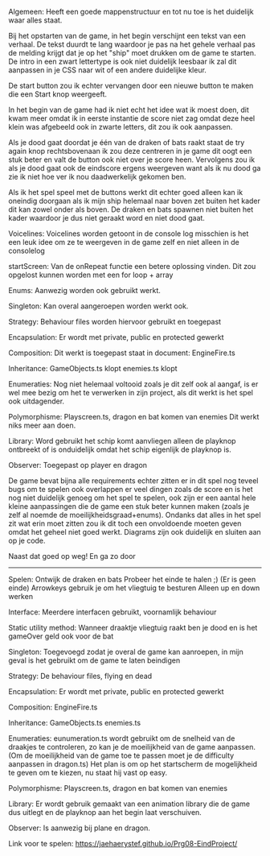 Algemeen:
Heeft een goede mappenstructuur en tot nu toe is het duidelijk waar alles staat.

Bij het opstarten van de game, in het begin verschijnt een tekst van een verhaal.
De tekst duurdt te lang waardoor je pas na het gehele verhaal pas de melding krijgt dat je op het "ship" moet drukken om de game te starten. De intro in een zwart lettertype is ook niet duidelijk leesbaar ik zal dit aanpassen in je CSS naar wit of een andere duidelijke kleur. 

De start button zou ik echter vervangen door een nieuwe button te maken die een Start knop weergeeft. 

In het begin van de game had ik niet echt het idee wat ik moest doen, dit kwam meer omdat ik in eerste instantie de score niet zag omdat deze heel klein was afgebeeld ook in zwarte letters, dit zou ik ook aanpassen.

Als je dood gaat doordat je één van de draken of bats raakt staat de try again knop rechtsbovenaan ik zou deze centreren in je game dit oogt een stuk beter en valt de button ook niet over je score heen. Vervolgens zou ik als je dood gaat ook de eindscore ergens weergeven want als ik nu dood ga zie ik niet hoe ver ik nou daadwerkelijk gekomen ben.

Als ik het spel speel met de buttons werkt dit echter goed alleen kan ik oneindig doorgaan als ik mijn ship helemaal naar boven zet buiten het kader dit kan zowel onder als boven. De draken en bats spawnen niet buiten het kader waardoor je dus niet geraakt word en niet dood gaat. 

Voicelines: 
Voicelines worden getoont in de console log misschien is het een leuk idee om ze te weergeven in de game zelf en niet alleen in de consolelog

startScreen:
Van de onRepeat functie een betere oplossing vinden. Dit zou opgelost kunnen worden met een for loop + array

Enums:
Aanwezig worden ook gebruikt werkt.

Singleton: Kan overal aangeroepen worden werkt ook.

Strategy: Behaviour files worden hiervoor gebruikt en toegepast

Encapsulation:
Er wordt met private, public en protected gewerkt

Composition:
Dit werkt is toegepast staat in document: 
EngineFire.ts

Inheritance:
GameObjects.ts klopt
enemies.ts klopt

Enumeraties:
Nog niet helemaal voltooid zoals je dit zelf ook al aangaf, is er wel mee bezig om het te verwerken in zijn project, als dit werkt is het spel ook uitdagender.

Polymorphisme:
Playscreen.ts, dragon en bat komen van enemies 
Dit werkt niks meer aan doen.

Library:
Word gebruikt het schip komt aanvliegen alleen de playknop ontbreekt of is onduidelijk omdat het schip eigenlijk de playknop is.

Observer:
Toegepast op player en dragon

De game bevat bijna alle requirements echter zitten er in dit spel nog teveel bugs om te spelen ook overlappen er veel dingen zoals de score en is het nog niet duidelijk genoeg om het spel te spelen, ook zijn er een aantal hele kleine aanpassingen die de game een stuk beter kunnen maken (zoals je zelf al noemde de moeilijkheidsgraad+enums). Ondanks dat alles in het spel zit wat erin moet zitten zou ik dit toch een onvoldoende moeten geven omdat het geheel niet goed werkt. Diagrams zijn ook duidelijk en sluiten aan op je code. 

Naast dat goed op weg! En ga zo door

___________________________________

Spelen:
Ontwijk de draken en bats
Probeer het einde te halen ;) (Er is geen einde)
Arrowkeys gebruik je om het vliegtuig te besturen
Alleen up en down werken

Interface: 
Meerdere interfacen gebruikt, voornamlijk behaviour

Static utility method:
Wanneer draaktje vliegtuig raakt ben je dood en is het gameOver geld ook voor de bat

Singleton:
Toegevoegd zodat je overal de game kan aanroepen, in mijn geval is het gebruikt om de game te laten beindigen

Strategy:
De behaviour files, flying en dead

Encapsulation:
Er wordt met private, public en protected gewerkt

Composition:
EngineFire.ts

Inheritance:
GameObjects.ts
enemies.ts

Enumeraties:
eunumeration.ts wordt gebruikt om de snelheid van de draakjes te controleren, zo kan je de moeilijkheid van de game aanpassen.
(Om de moeilijkheid van de game toe te passen moet je de difficulty aanpassen in dragon.ts) Het plan is om op het startscherm de mogelijkheid te geven om te kiezen, nu staat hij vast op easy.

Polymorphisme:
Playscreen.ts, dragon en bat komen van enemies

Library:
Er wordt gebruik gemaakt van een animation library die de game dus uitlegt en de playknop aan het begin laat verschuiven.

Observer:
Is aanwezig bij plane en dragon.


Link voor te spelen:
https://jaehaerystef.github.io/Prg08-EindProject/
